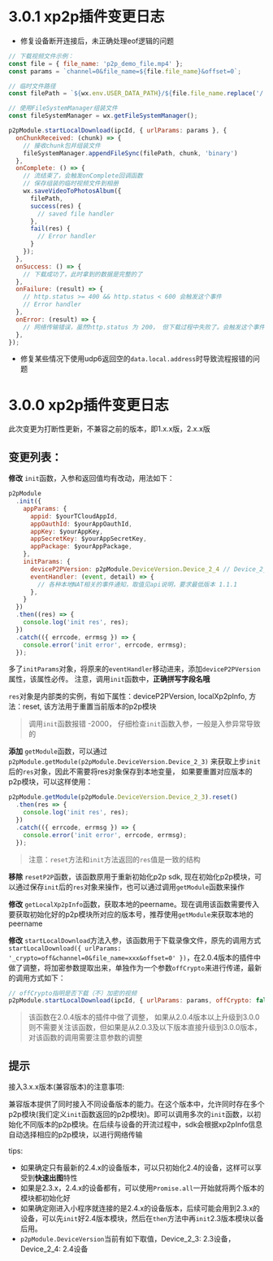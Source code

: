 # 3.0.1 xp2p插件变更日志
- 修复设备断开连接后，未正确处理eof逻辑的问题
```javascript
// 下载视频文件示例：
const file = { file_name: 'p2p_demo_file.mp4' };
const params = `channel=0&file_name=${file.file_name}&offset=0`;

// 临时文件路径
const filePath = `${wx.env.USER_DATA_PATH}/${file.file_name.replace('/', '_')}`;

// 使用FileSystemManager组装文件
const fileSystemManager = wx.getFileSystemManager();

p2pModule.startLocalDownload(ipcId, { urlParams: params }, {
  onChunkReceived: (chunk) => {
    // 接收chunk包并组装文件
    fileSystemManager.appendFileSync(filePath, chunk, 'binary')
  },
  onComplete: () => {
    // 流结束了，会触发onComplete回调函数
    // 保存组装的临时视频文件到相册
    wx.saveVideoToPhotosAlbum({
      filePath,
      success(res) {
        // saved file handler
      },
      fail(res) {
        // Error handler
      }
    });
  },
  onSuccess: () => {
    // 下载成功了，此时拿到的数据是完整的了
  },
  onFailure: (result) => {
    // http.status >= 400 && http.status < 600 会触发这个事件
    // Error handler
  },
  onError: (result) => {
    // 网络传输错误，虽然http.status 为 200， 但下载过程中失败了。会触发这个事件
  },
});
```
- 修复某些情况下使用udp6返回空的`data.local.address`时导致流程报错的问题

# 3.0.0 xp2p插件变更日志

此次变更为打断性更新，不兼容之前的版本，即1.x.x版，2.x.x版

## 变更列表：
**修改** `init`函数，入参和返回值均有改动，用法如下：
```javascript
p2pModule
  .init({
    appParams: {
      appid: $yourTCloudAppId,
      appOauthId: $yourAppOauthId,
      appKey: $yourAppKey,
      appSecretKey: $yourAppSecretKey,
      appPackage: $yourAppPackage,
    },
    initParams: {
      deviceP2PVersion: p2pModule.DeviceVersion.Device_2_4 // Device_2_3: 2.3设备， Device_2_4: 2.4设备
      eventHandler: (event, detail) => {
        // 各种本地NAT相关的事件通知，取值见api说明，要求最低版本 1.1.1
      },
    }
  })
  .then((res) => {
    console.log('init res', res);
  })
  .catch(({ errcode, errmsg }) => {
    console.error('init error', errcode, errmsg);
  });
```
多了`initParams`对象，将原来的`eventHandler`移动进来，添加`deviceP2PVersion`属性，该属性必传。 注意，调用`init`函数中，**正确拼写字段名哦**

`res`对象是内部类的实例，有如下属性：deviceP2PVersion, localXp2pInfo, 方法：reset, 该方法用于重置当前版本的p2p模块

> 调用`init`函数报错 -2000， 仔细检查`init`函数入参，一般是入参异常导致的


**添加** `getModule`函数，可以通过`p2pModule.getModule(p2pModule.DeviceVersion.Device_2_3)` 来获取上步`init`后的`res`对象，因此不需要将res对象保存到本地变量， 如果要重置对应版本的p2p模块，可以这样使用：
```javascript
p2pModule.getModule(p2pModule.DeviceVersion.Device_2_3).reset()
  .then(res => {
    console.log('init res', res);
  })
  .catch(({ errcode, errmsg }) => {
    console.error('init error', errcode, errmsg);
  });
```
> 注意：`reset`方法和`init`方法返回的`res`值是一致的结构

**移除** `resetP2P`函数，该函数原用于重新初始化p2p sdk, 现在初始化p2p模块，可以通过保存`init`后的`res`对象来操作，也可以通过调用`getModule`函数来操作

**修改** `getLocalXp2pInfo`函数，获取本地的peername。现在调用该函数需要传入要获取初始化好的p2p模块所对应的版本号，推荐使用`getModule`来获取本地的peername

**修改** `startLocalDownload`方法入参，该函数用于下载录像文件，原先的调用方式`startLocalDownload({ urlParams: '_crypto=off&channel=0&file_name=xxx&offset=0' })`，在2.0.4版本的插件中做了调整，将加密参数提取出来，单独作为一个参数`offCrypto`来进行传递，最新的调用方式如下：
```javascript
// offCrypto指明是否下载（不）加密的视频
p2pModule.startLocalDownload(ipcId, { urlParams: params, offCrypto: false })
```
> 该函数在2.0.4版本的插件中做了调整， 如果从2.0.4版本以上升级到3.0.0则不需要关注该函数，但如果是从2.0.3及以下版本直接升级到3.0.0版本，对该函数的调用需要注意参数的调整
## 提示

接入3.x.x版本(兼容版本)的注意事项:

兼容版本提供了同时接入不同设备版本的能力。在这个版本中，允许同时存在多个p2p模块(我们定义`init`函数返回的p2p模块)。即可以调用多次的`init`函数，以初始化不同版本的p2p模块。在后续与设备的开流过程中，sdk会根据xp2pInfo信息自动选择相应的p2p模块，以进行网络传输

tips:
- 如果确定只有最新的2.4.x的设备版本，可以只初始化2.4的设备，这样可以享受到**快速出图**特性
- 如果是2.3.x，2.4.x的设备都有，可以使用`Promise.all`一开始就将两个版本的模块都初始化好
- 如果确定刚进入小程序就连接的是2.4.x的设备版本，后续可能会用到2.3.x的设备，可以先`init`好2.4版本模块，然后在`then`方法中再`init`2.3版本模块以备后用。
- `p2pModule.DeviceVersion`当前有如下取值，Device_2_3: 2.3设备， Device_2_4: 2.4设备
